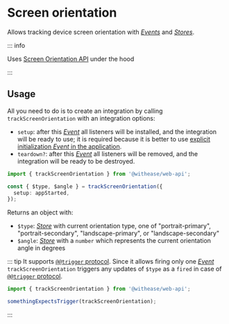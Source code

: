 # Screen orientation

Allows tracking device screen orientation with [_Events_](https://effector.dev/docs/api/effector/event) and [_Stores_](https://effector.dev/docs/api/effector/store).

::: info

Uses [Screen Orientation API](https://developer.mozilla.org/en-US/docs/Web/API/Screen_Orientation_API) under the hood

:::

## Usage

All you need to do is to create an integration by calling `trackScreenOrientation` with an integration options:

- `setup`: after this [_Event_](https://effector.dev/docs/api/effector/event) all listeners will be installed, and the integration will be ready to use; it is required because it is better to use [explicit initialization _Event_ in the application](/magazine/explicit_start).
- `teardown?`: after this [_Event_](https://effector.dev/docs/api/effector/event) all listeners will be removed, and the integration will be ready to be destroyed.

```ts
import { trackScreenOrientation } from '@withease/web-api';

const { $type, $angle } = trackScreenOrientation({
  setup: appStarted,
});
```

Returns an object with:

- `$type`: [_Store_](https://effector.dev/docs/api/effector/store) with current orientation type, one of "portrait-primary", "portrait-secondary", "landscape-primary", or "landscape-secondary"
- `$angle`: [_Store_](https://effector.dev/docs/api/effector/store) with a `number` which represents the current orientation angle in degrees

::: tip
It supports [`@@trigger` protocol](/protocols/trigger). Since it allows firing only one [_Event_](https://effector.dev/docs/api/effector/event) `trackScreenOrientation` triggers any updates of `$type` as a `fired` in case of [`@@trigger` protocol](/protocols/trigger).

```ts
import { trackScreenOrientation } from '@withease/web-api';

somethingExpectsTrigger(trackScreenOrientation);
```

:::
